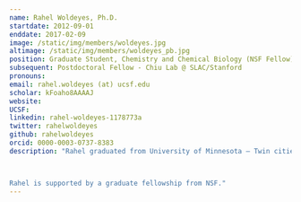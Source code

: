 ```yaml
---
name: Rahel Woldeyes, Ph.D.
startdate: 2012-09-01
enddate: 2017-02-09
image: /static/img/members/woldeyes.jpg
altimage: /static/img/members/woldeyes_pb.jpg
position: Graduate Student, Chemistry and Chemical Biology (NSF Fellow)
subsequent: Postdoctoral Fellow - Chiu Lab @ SLAC/Stanford
pronouns:
email: rahel.woldeyes (at) ucsf.edu
scholar: kFoaho8AAAAJ
website:
UCSF:
linkedin: rahel-woldeyes-1178773a
twitter: rahelwoldeyes
github: rahelwoldeyes
orcid: 0000-0003-0737-8383
description: "Rahel graduated from University of Minnesota – Twin cities with B.S in Biochemistry and Chemistry. As an undergraduate student, she worked in several labs on projects ranging from cell to structural biology. In the Fraser lab, Rahel will be studying the structure-dynamics-function relationships of proteins and protein-ligand complexes using a combination of room temperature X-ray Crystallography and NMR approaches. Furthermore, she will be developing and implementing methods to dissect allostery in drug targets.



Rahel is supported by a graduate fellowship from NSF."
---
```

